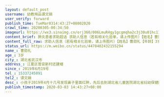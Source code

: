 ```yaml
---
layout: default_post
username: 幼教用品谭文娟
user_verify: forward
publish_time: TueMar0314:43:27+08002020
crawl_time: 20200305-00:34:50
imageurl: https://wx3.sinaimg.cn/orj360/006LmuR4gy1gcgmqha2c3j30u01hc11c.jpg,https://wx2.sinaimg.cn/orj360/006LmuR4gy1gcgmqjpeuzj32bc334npg.jpg,https://wx3.sinaimg.cn/orj360/006LmuR4gy1gcgmqklnnxj30u01hcapr.jpg
content_brief: 肺炎患者求助超话 求助人信息（若有相关化验单，请上传图片）【姓名】曹勋礼【年龄】3岁【所在城市】湖北省武汉市【所在小区、社区】江夏区普安新村还建楼【患病时间】2019年6月19号【联系方式】●●●【其他紧急联系人】谭文娟【病情描述】小孩于2019年4月十几号发现鼻子里面红肿， ...全文
content_full_raw: 求助人信息（若有相关化验单，请上传图片）【姓名】曹勋礼【年龄】3岁【所在城市】湖北省武汉市【所在小区、社区】江夏区普安新村还建楼【患病时间】2019年6月19号【联系方式】●●●【其他紧急联系人】谭文娟【病情描述】小孩于2019年4月十几号发现鼻子里面红肿，先后去到湖北省儿童医院湖北省妇幼保健医院，同济医院，协和医院治疗均未能确诊。后辗转到湖北省人民医院手术病理检查，于2019年6月19号确诊为横纹肌肉瘤。这是在儿童当中发病率为十万分之一的恶性肿瘤。孩子到目前为止已经经历过七次化疗，二十五次放疗，后面还有最少五次化疗。小小的身躯承受着大人都无法抵抗的各种化疗，放疗副反应。眼看着病情得到控制，因为这场疫情，之前就诊的医院被征收，无法继续治疗。这段时间我跟孩子爸爸冒着被新冠肺炎感染的危险带着孩子去到省肿瘤及其他几个医院咨询看是否能接收孩子化疗。但得到的答案无非都是，医院被征收，医护人员都上了一线，孩子太小，无法接收等回复。我们一次次失望而归，但又不甘心就这样放弃。已经脱疗一个多月，再不得到及时的治疗，孩子的病情就得不到控制，之前所有的努力，孩子吃过的苦都将付之东流。恳请社会能多关注我们这些身患重症儿童的处境，让孩子多点活下去的希望。武汉
status_url: https://m.weibo.cn/status/4478402432155294
name_: 曹勋礼
age_: 3岁
city_: 湖北省武汉市
address_: 江夏区普安新村还建楼
since_: 2019年6月19号
tel_: 15337245091
tel2_: 谭文娟
desc_: 小孩于2019年4月十几号发现鼻子里面红肿，先后去到湖北省儿童医院湖北省妇幼保健医院，同济医院，协和医院治疗均未能确诊。后辗转到湖北省人民医院手术病理检查，于2019年6月19号确诊为横纹肌肉瘤。这是在儿童当中发病率为十万分之一的恶性肿瘤。孩子到目前为止已经经历过七次化疗，二十五次放疗，后面还有最少五次化疗。小小的身躯承受着大人都无法抵抗的各种化疗，放疗副反应。眼看着病情得到控制，因为这场疫情，之前就诊的医院被征收，无法继续治疗。这段时间我跟孩子爸爸冒着被新冠肺炎感染的危险带着孩子去到省肿瘤及其他几个医院咨询看是否能接收孩子化疗。但得到的答案无非都是，医院被征收，医护人员都上了一线，孩子太小，无法接收等回复。我们一次次失望而归，但又不甘心就这样放弃。已经脱疗一个多月，再不得到及时的治疗，孩子的病情就得不到控制，之前所有的努力，孩子吃过的苦都将付之东流。恳请社会能多关注我们这些身患重症儿童的处境，让孩子多点活下去的希望。武汉
publish_timestamp: 2020-03-03 14:43:27+08:00
---
```

